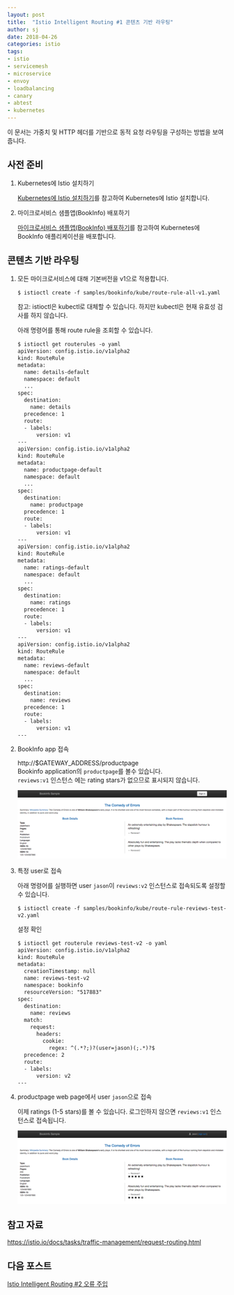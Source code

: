 ```yaml
---
layout: post
title:  "Istio Intelligent Routing #1 콘텐츠 기반 라우팅"
author: sj
date: 2018-04-26
categories: istio
tags:
- istio
- servicemesh
- microservice
- envoy
- loadbalancing
- canary
- abtest
- kubernetes
---
```


이 문서는 가중치 및 HTTP 헤더를 기반으로 동적 요청 라우팅을 구성하는 방법을 보여줍니다.

## 사전 준비

1. Kubernetes에 Istio 설치하기

    [Kubernetes에 Istio 설치하기](/istio/2018/04/26/deploying-istio-on-kubernetes.html)를 참고하여 Kubernetes에 Istio 설치합니다.<br />

2. 마이크로서비스 샘플앱(BookInfo) 배포하기

    [마이크로서비스 샘플앱(BookInfo) 배포하기](/istio/2018/04/26/deploying-bookinfo-on-kubernetes.html)를 참고하여 Kubernetes에 BookInfo 애플리케이션을 배포합니다.<br />


## 콘텐츠 기반 라우팅

1. 모든 마이크로서비스에 대해 기본버전을 v1으로 적용합니다.

    ```
    $ istioctl create -f samples/bookinfo/kube/route-rule-all-v1.yaml
    ```

    참고: istioctl은 kubectl로 대체할 수 있습니다. 하지만 kubectl은 현재 유효성 검사를 하지 않습니다.

    아래 명령어를 통해 route rule을 조회할 수 있습니다.
    ```
    $ istioctl get routerules -o yaml
    apiVersion: config.istio.io/v1alpha2
    kind: RouteRule
    metadata:
      name: details-default
      namespace: default
      ...
    spec:
      destination:
        name: details
      precedence: 1
      route:
      - labels:
          version: v1
    ---
    apiVersion: config.istio.io/v1alpha2
    kind: RouteRule
    metadata:
      name: productpage-default
      namespace: default
      ...
    spec:
      destination:
        name: productpage
      precedence: 1
      route:
      - labels:
          version: v1
    ---
    apiVersion: config.istio.io/v1alpha2
    kind: RouteRule
    metadata:
      name: ratings-default
      namespace: default
      ...
    spec:
      destination:
        name: ratings
      precedence: 1
      route:
      - labels:
          version: v1
    ---
    apiVersion: config.istio.io/v1alpha2
    kind: RouteRule
    metadata:
      name: reviews-default
      namespace: default
      ...
    spec:
      destination:
        name: reviews
      precedence: 1
      route:
      - labels:
          version: v1
    ---
    ```

2. BookInfo app 접속

    http://$GATEWAY_ADDRESS/productpage <br />
    Bookinfo application의 `productpage`를 볼수 있습니다.<br />
    `reviews:v1` 인스턴스 에는 rating stars가 없으므로 표시되지 않습니다.<br />

    ![](/assets/images/istio_intel_routing_contents_norating.png)

3. 특정 user로 접속

    아래 명령어를 실행하면 user `jason`이 `reviews:v2` 인스턴스로 접속되도록 설정할 수 있습니다.<br />
    ```
    $ istioctl create -f samples/bookinfo/kube/route-rule-reviews-test-v2.yaml
    ```

    설정 확인
    ```
    $ istioctl get routerule reviews-test-v2 -o yaml
    apiVersion: config.istio.io/v1alpha2
    kind: RouteRule
    metadata:
      creationTimestamp: null
      name: reviews-test-v2
      namespace: bookinfo
      resourceVersion: "517883"
    spec:
      destination:
        name: reviews
      match:
        request:
          headers:
            cookie:
              regex: ^(.*?;)?(user=jason)(;.*)?$
      precedence: 2
      route:
      - labels:
          version: v2
    ---
    ```

4. productpage web page에서 user `jason`으로 접속

    이제 ratings (1-5 stars)를 볼 수 있습니다. 로그인하지 않으면 `reviews:v1` 인스턴스로 접속됩니다.<br />

    ![](/assets/images/istio_intel_routing_contents_rating.png)

## 참고 자료
https://istio.io/docs/tasks/traffic-management/request-routing.html

## 다음 포스트
[Istio Intelligent Routing #2 오류 주입](/istio/2018/05/02/istio-intelligent-routing-2.html)
